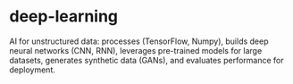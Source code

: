 # deep-learning
AI for unstructured data: processes (TensorFlow, Numpy), builds deep neural networks (CNN, RNN), leverages pre-trained models for large datasets, generates synthetic data (GANs), and evaluates performance for deployment.
